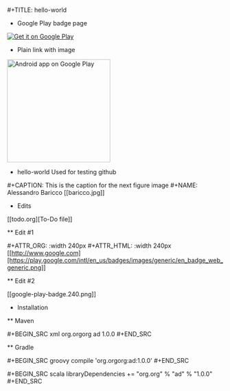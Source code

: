 #+TITLE: hello-world

* Google Play badge page

<a href='https://play.google.com/store/apps/details?id=com.orgzly&pcampaignid=MKT-Other-global-all-co-prtnr-py-PartBadge-Mar2515-1'><img alt='Get it on Google Play' src='https://play.google.com/intl/en_us/badges/images/generic/en_badge_web_generic.png'/></a>

* Plain link with image
<a href="http://www.google.com">
<img width="240" alt="Android app on Google Play" src="en_badge_web_generic.png">
</a>

* hello-world
Used for testing github

#+CAPTION: This is the caption for the next figure image
#+NAME: Alessandro Baricco
[[baricco.jpg]]

* Edits

[[todo.org][To-Do file]]

** Edit #1

#+ATTR_ORG: :width 240px
#+ATTR_HTML: :width 240px
[[http://www.google.com][https://play.google.com/intl/en_us/badges/images/generic/en_badge_web_generic.png]]

** Edit #2

[[google-play-badge.240.png]]

* Installation

** Maven

#+BEGIN_SRC xml
<dependency>
  <groupId>org.orgorg</groupId>
  <artifactId>ad</artifactId>
  <version>1.0.0</version>
</dependency>
#+END_SRC

** Gradle

#+BEGIN_SRC groovy
  compile 'org.orgorg:ad:1.0.0'
#+END_SRC

#+BEGIN_SRC scala
  libraryDependencies += "org.org" % "ad" % "1.0.0"
#+END_SRC
